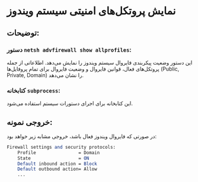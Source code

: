 # نمایش پروتکل‌های امنیتی سیستم ویندوز

## توضیحات:

### دستور `netsh advfirewall show allprofiles`:
این دستور وضعیت پیکربندی فایروال سیستم ویندوز را نمایش می‌دهد.
اطلاعاتی از جمله پروتکل‌های فعال، قوانین فایروال و وضعیت فایروال برای تمام پروفایل‌ها (Public, Private, Domain) را نشان می‌دهد.

### کتابخانه `subprocess`:
این کتابخانه برای اجرای دستورات سیستم استفاده می‌شود.

## خروجی نمونه:
در صورتی که فایروال ویندوز فعال باشد، خروجی مشابه زیر خواهد بود:

```mathematica
Firewall settings and security protocols:
    Profile                = Domain
    State                  = ON
    Default inbound action = Block
    Default outbound action= Allow
    ...

